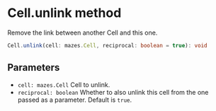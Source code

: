 # Cell.unlink method

Remove the link between another Cell and this one.

```typescript
Cell.unlink(cell: mazes.Cell, reciprocal: boolean = true): void
```

## Parameters

- `cell: mazes.Cell` Cell to unlink.
- `reciprocal: boolean` Whether to also unlink this cell from the one passed as a parameter. Default is `true`.
